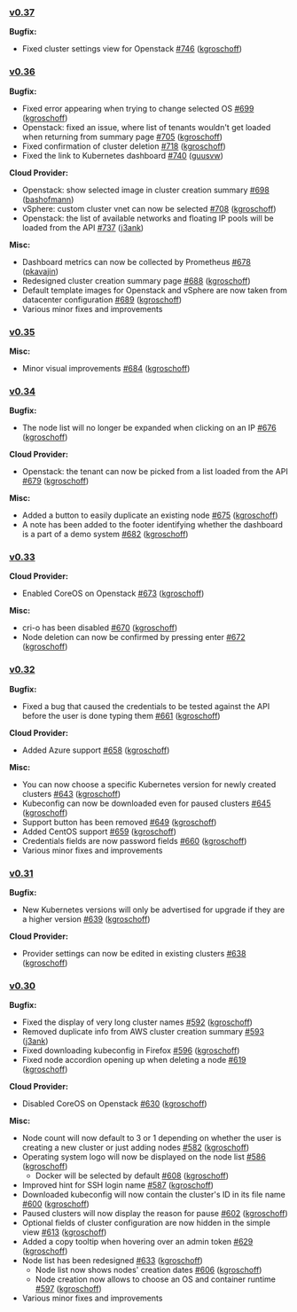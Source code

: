 ### [v0.37]()


**Bugfix:**

- Fixed cluster settings view for Openstack [#746](https://github.com/kubermatic/dashboard-v2/issues/746) ([kgroschoff](https://github.com/kgroschoff))




### [v0.36]()


**Bugfix:**

- Fixed error appearing when trying to change selected OS [#699](https://github.com/kubermatic/dashboard-v2/issues/699) ([kgroschoff](https://github.com/kgroschoff))
- Openstack: fixed an issue, where list of tenants wouldn&#39;t get loaded when returning from summary page [#705](https://github.com/kubermatic/dashboard-v2/issues/705) ([kgroschoff](https://github.com/kgroschoff))
- Fixed confirmation of cluster deletion [#718](https://github.com/kubermatic/dashboard-v2/issues/718) ([kgroschoff](https://github.com/kgroschoff))
- Fixed the link to Kubernetes dashboard [#740](https://github.com/kubermatic/dashboard-v2/issues/740) ([guusvw](https://github.com/guusvw))


**Cloud Provider:**

- Openstack: show selected image in cluster creation summary [#698](https://github.com/kubermatic/dashboard-v2/issues/698) ([bashofmann](https://github.com/bashofmann))
- vSphere: custom cluster vnet can now be selected [#708](https://github.com/kubermatic/dashboard-v2/issues/708) ([kgroschoff](https://github.com/kgroschoff))
- Openstack: the list of available networks and floating IP pools will be loaded from the API [#737](https://github.com/kubermatic/dashboard-v2/issues/737) ([j3ank](https://github.com/j3ank))


**Misc:**

- Dashboard metrics can now be collected by Prometheus [#678](https://github.com/kubermatic/dashboard-v2/issues/678) ([pkavajin](https://github.com/pkavajin))
- Redesigned cluster creation summary page [#688](https://github.com/kubermatic/dashboard-v2/issues/688) ([kgroschoff](https://github.com/kgroschoff))
- Default template images for Openstack and vSphere are now taken from datacenter configuration [#689](https://github.com/kubermatic/dashboard-v2/issues/689) ([kgroschoff](https://github.com/kgroschoff))
- Various minor fixes and improvements




### [v0.35]()


**Misc:**

- Minor visual improvements [#684](https://github.com/kubermatic/dashboard-v2/issues/684) ([kgroschoff](https://github.com/kgroschoff))




### [v0.34]()


**Bugfix:**

- The node list will no longer be expanded when clicking on an IP [#676](https://github.com/kubermatic/dashboard-v2/issues/676) ([kgroschoff](https://github.com/kgroschoff))


**Cloud Provider:**

- Openstack: the tenant can now be picked from a list loaded from the API [#679](https://github.com/kubermatic/dashboard-v2/issues/679) ([kgroschoff](https://github.com/kgroschoff))


**Misc:**

- Added a button to easily duplicate an existing node [#675](https://github.com/kubermatic/dashboard-v2/issues/675) ([kgroschoff](https://github.com/kgroschoff))
- A note has been added to the footer identifying whether the dashboard is a part of a demo system [#682](https://github.com/kubermatic/dashboard-v2/issues/682) ([kgroschoff](https://github.com/kgroschoff))




### [v0.33]()


**Cloud Provider:**

- Enabled CoreOS on Openstack [#673](https://github.com/kubermatic/dashboard-v2/issues/673) ([kgroschoff](https://github.com/kgroschoff))


**Misc:**

- cri-o has been disabled [#670](https://github.com/kubermatic/dashboard-v2/issues/670) ([kgroschoff](https://github.com/kgroschoff))
- Node deletion can now be confirmed by pressing enter [#672](https://github.com/kubermatic/dashboard-v2/issues/672) ([kgroschoff](https://github.com/kgroschoff))




### [v0.32]()


**Bugfix:**

- Fixed a bug that caused the credentials to be tested against the API before the user is done typing them [#661](https://github.com/kubermatic/dashboard-v2/issues/661) ([kgroschoff](https://github.com/kgroschoff))


**Cloud Provider:**

- Added Azure support [#658](https://github.com/kubermatic/dashboard-v2/issues/658) ([kgroschoff](https://github.com/kgroschoff))


**Misc:**

- You can now choose a specific Kubernetes version for newly created clusters [#643](https://github.com/kubermatic/dashboard-v2/issues/643) ([kgroschoff](https://github.com/kgroschoff))
- Kubeconfig can now be downloaded even for paused clusters [#645](https://github.com/kubermatic/dashboard-v2/issues/645) ([kgroschoff](https://github.com/kgroschoff))
- Support button has been removed [#649](https://github.com/kubermatic/dashboard-v2/issues/649) ([kgroschoff](https://github.com/kgroschoff))
- Added CentOS support [#659](https://github.com/kubermatic/dashboard-v2/issues/659) ([kgroschoff](https://github.com/kgroschoff))
- Credentials fields are now password fields [#660](https://github.com/kubermatic/dashboard-v2/issues/660) ([kgroschoff](https://github.com/kgroschoff))
- Various minor fixes and improvements




### [v0.31]()


**Bugfix:**

- New Kubernetes versions will only be advertised for upgrade if they are a higher version [#639](https://github.com/kubermatic/dashboard-v2/issues/639) ([kgroschoff](https://github.com/kgroschoff))


**Cloud Provider:**

- Provider settings can now be edited in existing clusters [#638](https://github.com/kubermatic/dashboard-v2/issues/638) ([kgroschoff](https://github.com/kgroschoff))




### [v0.30]()


**Bugfix:**

- Fixed the display of very long cluster names [#592](https://github.com/kubermatic/dashboard-v2/issues/592) ([kgroschoff](https://github.com/kgroschoff))
- Removed duplicate info from AWS cluster creation summary [#593](https://github.com/kubermatic/dashboard-v2/issues/593) ([j3ank](https://github.com/j3ank))
- Fixed downloading kubeconfig in Firefox [#596](https://github.com/kubermatic/dashboard-v2/issues/596) ([kgroschoff](https://github.com/kgroschoff))
- Fixed node accordion opening up when deleting a node [#619](https://github.com/kubermatic/dashboard-v2/issues/619) ([kgroschoff](https://github.com/kgroschoff))


**Cloud Provider:**

- Disabled CoreOS on Openstack [#630](https://github.com/kubermatic/dashboard-v2/issues/630) ([kgroschoff](https://github.com/kgroschoff))


**Misc:**

- Node count will now default to 3 or 1 depending on whether the user is creating a new cluster or just adding nodes [#582](https://github.com/kubermatic/dashboard-v2/issues/582) ([kgroschoff](https://github.com/kgroschoff))
- Operating system logo will now be displayed on the node list [#586](https://github.com/kubermatic/dashboard-v2/issues/586) ([kgroschoff](https://github.com/kgroschoff))
  - Docker will be selected by default [#608](https://github.com/kubermatic/dashboard-v2/issues/608) ([kgroschoff](https://github.com/kgroschoff))
- Improved hint for SSH login name [#587](https://github.com/kubermatic/dashboard-v2/issues/587) ([kgroschoff](https://github.com/kgroschoff))
- Downloaded kubeconfig will now contain the cluster&#39;s ID in its file name [#600](https://github.com/kubermatic/dashboard-v2/issues/600) ([kgroschoff](https://github.com/kgroschoff))
- Paused clusters will now display the reason for pause [#602](https://github.com/kubermatic/dashboard-v2/issues/602) ([kgroschoff](https://github.com/kgroschoff))
- Optional fields of cluster configuration are now hidden in the simple view [#613](https://github.com/kubermatic/dashboard-v2/issues/613) ([kgroschoff](https://github.com/kgroschoff))
- Added a copy tooltip when hovering over an admin token [#629](https://github.com/kubermatic/dashboard-v2/issues/629) ([kgroschoff](https://github.com/kgroschoff))
- Node list has been redesigned [#633](https://github.com/kubermatic/dashboard-v2/issues/633) ([kgroschoff](https://github.com/kgroschoff))
  - Node list now shows nodes&#39; creation dates [#606](https://github.com/kubermatic/dashboard-v2/issues/606) ([kgroschoff](https://github.com/kgroschoff))
  - Node creation now allows to choose an OS and container runtime [#597](https://github.com/kubermatic/dashboard-v2/issues/597) ([kgroschoff](https://github.com/kgroschoff))
- Various minor fixes and improvements
